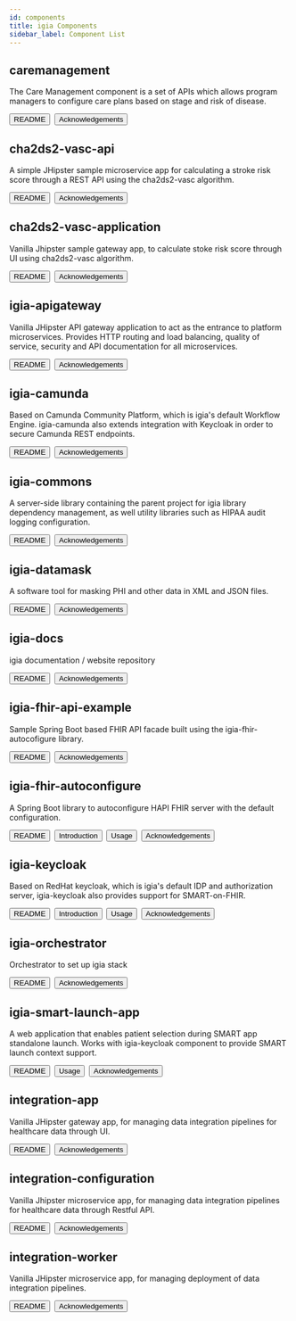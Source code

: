 ```yaml
---
id: components
title: igia Components
sidebar_label: Component List
---
```



## caremanagement

The Care Management component is a set of APIs which allows program managers to configure care plans based on stage and risk of disease. 

<button onclick="window.location.href='/docs/caremanagement~README'">README</button>&nbsp;
<button onclick="window.location.href='/docs/caremanagement~ACKNOWLEDGEMENTS'">Acknowledgements</button>&nbsp;


## cha2ds2-vasc-api

A simple JHipster sample microservice app for calculating a stroke risk score through a REST API using the cha2ds2-vasc algorithm. 

<button onclick="window.location.href='/docs/cha2ds2-vasc-api~README'">README</button>&nbsp;
<button onclick="window.location.href='/docs/cha2ds2-vasc-api~ACKNOWLEDGEMENTS'">Acknowledgements</button>&nbsp;


## cha2ds2-vasc-application

Vanilla Jhipster sample gateway app, to calculate stoke risk score through UI using cha2ds2-vasc algorithm.

<button onclick="window.location.href='/docs/cha2ds2-vasc-application~README'">README</button>&nbsp;
<button onclick="window.location.href='/docs/cha2ds2-vasc-application~ACKNOWLEDGEMENTS'">Acknowledgements</button>&nbsp;


## igia-apigateway

Vanilla JHipster API gateway application to act as the entrance to platform microservices. Provides HTTP routing and load balancing, quality of service, security and API documentation for all microservices.

<button onclick="window.location.href='/docs/igia-apigateway~README'">README</button>&nbsp;
<button onclick="window.location.href='/docs/igia-apigateway~ACKNOWLEDGEMENTS'">Acknowledgements</button>&nbsp;


## igia-camunda

Based on Camunda Community Platform, which is igia's default Workflow Engine. igia-camunda also extends integration with Keycloak in order to secure Camunda REST endpoints.

<button onclick="window.location.href='/docs/igia-camunda~README'">README</button>&nbsp;
<button onclick="window.location.href='/docs/igia-camunda~ACKNOWLEDGEMENTS'">Acknowledgements</button>&nbsp;


## igia-commons

A server-side library containing the parent project for igia library dependency management, as well utility libraries such as HIPAA audit logging configuration.

<button onclick="window.location.href='/docs/igia-commons~README'">README</button>&nbsp;
<button onclick="window.location.href='/docs/igia-commons~ACKNOWLEDGEMENTS'">Acknowledgements</button>&nbsp;


## igia-datamask

A software tool for masking PHI and other data in XML and JSON files.

<button onclick="window.location.href='/docs/igia-datamask~README'">README</button>&nbsp;
<button onclick="window.location.href='/docs/igia-datamask~ACKNOWLEDGEMENTS'">Acknowledgements</button>&nbsp;


## igia-docs

igia documentation / website repository

<button onclick="window.location.href='/docs/igia-docs~README'">README</button>&nbsp;
<button onclick="window.location.href='/docs/igia-docs~ACKNOWLEDGEMENTS'">Acknowledgements</button>&nbsp;


## igia-fhir-api-example

Sample Spring Boot based FHIR API facade built using the igia-fhir-autocofigure library.

<button onclick="window.location.href='/docs/igia-fhir-api-example~README'">README</button>&nbsp;
<button onclick="window.location.href='/docs/igia-fhir-api-example~ACKNOWLEDGEMENTS'">Acknowledgements</button>&nbsp;


## igia-fhir-autoconfigure

A Spring Boot library to autoconfigure HAPI FHIR server with the default configuration.

<button onclick="window.location.href='/docs/igia-fhir-autoconfigure~README'">README</button>&nbsp;
<button onclick="window.location.href='/docs/igia-fhir-autoconfigure~introduction'">Introduction</button>&nbsp;
<button onclick="window.location.href='/docs/igia-fhir-autoconfigure~usage'">Usage</button>&nbsp;
<button onclick="window.location.href='/docs/igia-fhir-autoconfigure~ACKNOWLEDGEMENTS'">Acknowledgements</button>&nbsp;


## igia-keycloak

Based on RedHat keycloak, which is igia's default IDP and authorization server, igia-keycloak also provides support for SMART-on-FHIR.

<button onclick="window.location.href='/docs/igia-keycloak~README'">README</button>&nbsp;
<button onclick="window.location.href='/docs/igia-keycloak~introduction'">Introduction</button>&nbsp;
<button onclick="window.location.href='/docs/igia-keycloak~usage'">Usage</button>&nbsp;
<button onclick="window.location.href='/docs/igia-keycloak~ACKNOWLEDGEMENTS'">Acknowledgements</button>&nbsp;


## igia-orchestrator

Orchestrator to set up igia stack

<button onclick="window.location.href='/docs/igia-orchestrator~README'">README</button>&nbsp;
<button onclick="window.location.href='/docs/igia-orchestrator~ACKNOWLEDGEMENTS'">Acknowledgements</button>&nbsp;


## igia-smart-launch-app

A web application that enables patient selection during SMART app standalone launch. Works with igia-keycloak component to provide SMART launch context support.

<button onclick="window.location.href='/docs/igia-smart-launch-app~README'">README</button>&nbsp;
<button onclick="window.location.href='/docs/igia-smart-launch-app~usage'">Usage</button>&nbsp;
<button onclick="window.location.href='/docs/igia-smart-launch-app~ACKNOWLEDGEMENTS'">Acknowledgements</button>&nbsp;


## integration-app

Vanilla JHipster gateway app, for managing data integration pipelines for healthcare data through UI.

<button onclick="window.location.href='/docs/integration-app~README'">README</button>&nbsp;
<button onclick="window.location.href='/docs/integration-app~ACKNOWLEDGEMENTS'">Acknowledgements</button>&nbsp;


## integration-configuration

Vanilla Jhipster microservice app, for managing data integration pipelines for healthcare data through Restful API.

<button onclick="window.location.href='/docs/integration-configuration~README'">README</button>&nbsp;
<button onclick="window.location.href='/docs/integration-configuration~ACKNOWLEDGEMENTS'">Acknowledgements</button>&nbsp;


## integration-worker

Vanilla JHipster microservice app, for managing deployment of data integration pipelines.

<button onclick="window.location.href='/docs/integration-worker~README'">README</button>&nbsp;
<button onclick="window.location.href='/docs/integration-worker~ACKNOWLEDGEMENTS'">Acknowledgements</button>&nbsp;

